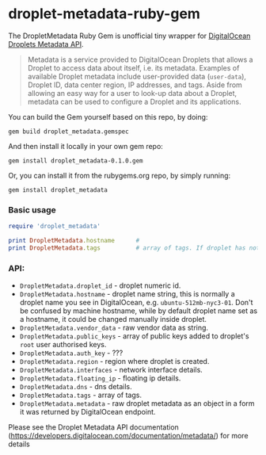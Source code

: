# droplet-metadata-ruby-gem


The DropletMetadata Ruby Gem is unofficial tiny wrapper for [DigitalOcean Droplets Metadata API](https://developers.digitalocean.com/documentation/metadata/).

> Metadata is a service provided to DigitalOcean Droplets that allows a Droplet to access data about itself,
> i.e. its metadata. Examples of available Droplet metadata include user-provided data (`user-data`),
> Droplet ID, data center region, IP addresses, and tags. Aside from allowing an easy way for a user
> to look-up data about a Droplet, metadata can be used to configure a Droplet and its applications.


You can build the Gem yourself based on this repo, by doing:

```
gem build droplet_metadata.gemspec
```

And then install it locally in your own gem repo:

```
gem install droplet_metadata-0.1.0.gem
```

Or, you can install it from the rubygems.org repo, by simply running:

```
gem install droplet_metadata
```

### Basic usage


```ruby
require 'droplet_metadata'

print DropletMetadata.hostname      # 
print DropletMetadata.tags          # array of tags. If droplet has not tags empty array will be returned
```

### API:

 - `DropletMetadata.droplet_id` - droplet numeric id.
 - `DropletMetadata.hostname` - droplet name string, this is normally a droplet name you see in DigitalOcean, e.g. `ubuntu-512mb-nyc3-01`.
   Don't be confused by machine hostname, while by default droplet name set as a hostname, it could be changed manually inside droplet.
 - `DropletMetadata.vendor_data` - raw vendor data as string.
 - `DropletMetadata.public_keys` - array of public keys added to droplet's `root` user authorised keys. 
 - `DropletMetadata.auth_key` - ???
 - `DropletMetadata.region` - region where droplet is created.
 - `DropletMetadata.interfaces` - network interface details.
 - `DropletMetadata.floating_ip` - floating ip details.
 - `DropletMetadata.dns` - dns details.        
 - `DropletMetadata.tags` - array of tags.
 - `DropletMetadata.metadata` - raw droplet metadata as an object in a form it was returned by DigitalOcean endpoint.

Please see the Droplet Metadata API documentation (https://developers.digitalocean.com/documentation/metadata/) for more details
